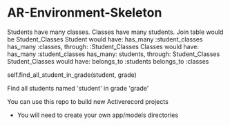 # AR-Environment-Skeleton

Students have many classes. Classes have many students.
Join table would be Student_Classes
Student would have:
has_many :student_classes
has_many :classes, through: :Student_Classes
Classes would have:
has_many :student_classes
has_many: students, through: Student_Classes
Student_Classes would have:
belongs_to :students
belongs_to :classes

self.find_all_student_in_grade(student, grade)

Find all students named 'student' in grade 'grade'


You can use this repo to build new Activerecord projects

* You will need to create your own app/models directories